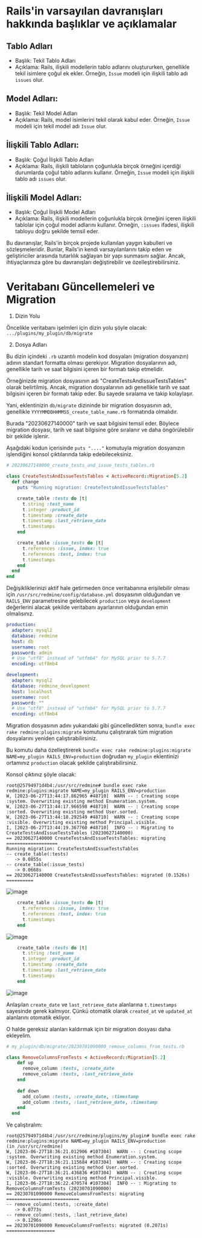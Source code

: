 #  Rails'in varsayılan davranışları hakkında başlıklar ve açıklamalar

## Tablo Adları
   - Başlık: Tekil Tablo Adları
   - Açıklama: Rails, ilişkili modellerin tablo adlarını oluştururken, genellikle tekil isimlere çoğul ek ekler. Örneğin, `Issue` modeli için ilişkili tablo adı `issues` olur.

## Model Adları:
   - Başlık: Tekil Model Adları
   - Açıklama: Rails, model isimlerini tekil olarak kabul eder. Örneğin, `Issue` modeli için tekil model adı `Issue` olur.

## İlişkili Tablo Adları:
   - Başlık: Çoğul İlişkili Tablo Adları
   - Açıklama: Rails, ilişkili tabloların çoğunlukla birçok örneğini içerdiği durumlarda çoğul tablo adlarını kullanır. Örneğin, `Issue` modeli için ilişkili tablo adı `issues` olur.

## İlişkili Model Adları:
   - Başlık: Çoğul İlişkili Model Adları
   - Açıklama: Rails, ilişkili modellerin çoğunlukla birçok örneğini içeren ilişkili tablolar için çoğul model adlarını kullanır. Örneğin, `:issues` ifadesi, ilişkili tabloyu doğru şekilde temsil eder.

Bu davranışlar, Rails'in birçok projede kullanılan yaygın kabulleri ve sözleşmeleridir. Bunlar, Rails'in kendi varsayılanlarını takip eden ve geliştiriciler arasında tutarlılık sağlayan bir yapı sunmasını sağlar. Ancak, ihtiyaçlarınıza göre bu davranışları değiştirebilir ve özelleştirebilirsiniz.


# Veritabanı Güncellemeleri ve Migration

1. Dizin Yolu

Öncelikle veritabanı işelmleri için dizin yolu şöyle olacak: `.../plugins/my_plugin/db/migrate`

2. Dosya Adları

Bu dizin içindeki `.rb` uzantılı modelin kod dosyaları (migration dosyanızın) adının standart formatta olması gerekiyor. Migration dosyalarının adı, genellikle tarih ve saat bilgisini içeren bir formatı takip etmelidir.

Örneğinizde migration dosyasının adı "CreateTestsAndIssueTestsTables" olarak belirtilmiş. Ancak, migration dosyalarının adı genellikle tarih ve saat bilgisini içeren bir formatı takip eder. Bu sayede sıralama ve takip kolaylaşır.

Yani, eklentinizin `db/migrate` dizininde bir migration dosyasının adı, genellikle `YYYYMMDDHHMMSS_create_table_name.rb` formatında olmalıdır.

Burada "20230627140000" tarih ve saat bilgisini temsil eder. Böylece migration dosyası, tarih ve saat bilgisine göre sıralanır ve daha öngörülebilir bir şekilde işlenir.

Aşağıdaki kodun içerisinde  `puts "...."` komutuyla migration dosyanızın işlendiğini konsol çıktılarında takip edebileceksiniz.

```ruby
# 20230627140000_create_tests_and_issue_tests_tables.rb

class CreateTestsAndIssueTestsTables < ActiveRecord::Migration[5.2]
  def change
    puts "Running migration: CreateTestsAndIssueTestsTables"

    create_table :tests do |t|
      t.string :test_name
      t.integer :product_id
      t.timestamp :create_date
      t.timestamp :last_retrieve_date
      t.timestamps
    end

    create_table :issue_tests do |t|
      t.references :issue, index: true
      t.references :test, index: true
      t.timestamps
    end
  end
end
```

Değişikliklerinizi aktif hale getirmeden önce veritabanına erişilebilir olması için `/usr/src/redmine/config/database.yml` dosyasının olduğundan ve `RAILS_ENV` parametresine gelebilecek `production` veya `development` değerlerini alacak şekilde veritabanı ayarlarının olduğundan emin olmalısınız.

```yaml
production:
  adapter: mysql2
  database: redmine
  host: db
  username: root
  password: admin
  # Use "utf8" instead of "utfmb4" for MySQL prior to 5.7.7
  encoding: utf8mb4

development:
  adapter: mysql2
  database: redmine_development
  host: localhost
  username: root
  password: ""
  # Use "utf8" instead of "utfmb4" for MySQL prior to 5.7.7
  encoding: utf8mb4
```

Migration dosyasının adını yukarıdaki gibi güncelledikten sonra, `bundle exec rake redmine:plugins:migrate` komutunu çalıştırarak tüm migration dosyalarını yeniden çalıştırabilirsiniz. 

Bu komutu daha özelleştirerek `bundle exec rake redmine:plugins:migrate NAME=my_plugin RAILS_ENV=production` doğrudan `my_plugin` eklentinizi ortamınız `production` olacak şekilde çalıştırabilirsiniz.

Konsol çıktınız şöyle olacak:
```shell
root@25794971d4b4:/usr/src/redmine# bundle exec rake redmine:plugins:migrate NAME=my_plugin RAILS_ENV=production
W, [2023-06-27T13:44:17.862965 #48710]  WARN -- : Creating scope :system. Overwriting existing method Enumeration.system.
W, [2023-06-27T13:44:17.966598 #48710]  WARN -- : Creating scope :sorted. Overwriting existing method User.sorted.
W, [2023-06-27T13:44:18.292549 #48710]  WARN -- : Creating scope :visible. Overwriting existing method Principal.visible.
I, [2023-06-27T13:44:19.367760 #48710]  INFO -- : Migrating to CreateTestsAndIssueTestsTables (20230627140000)
== 20230627140000 CreateTestsAndIssueTestsTables: migrating ===================
Running migration: CreateTestsAndIssueTestsTables
-- create_table(:tests)
   -> 0.0855s
-- create_table(:issue_tests)
   -> 0.0668s
== 20230627140000 CreateTestsAndIssueTestsTables: migrated (0.1526s) ==========
```

![image](https://github.com/cemtopkaya/redmine_plugin_1/assets/261946/06efa830-e09b-44c9-a630-939eb9125cc7)



```ruby
    create_table :issue_tests do |t|
      t.references :issue, index: true
      t.references :test, index: true
      t.timestamps
    end
```
![image](https://github.com/cemtopkaya/redmine_plugin_1/assets/261946/6a16bf14-056c-470e-aecd-ccf3eeed7c5c)

```ruby
    create_table :tests do |t|
      t.string :test_name
      t.integer :product_id
      t.timestamp :create_date
      t.timestamp :last_retrieve_date
      t.timestamps
    end
```
![image](https://github.com/cemtopkaya/redmine_plugin_1/assets/261946/728cbb5a-565d-430f-8a7d-b64178562819)

Anlaşılan `create_date` ve `last_retrieve_date` alanlarına `t.timestamps` sayesinde gerek kalmıyor. Çünkü otomatik olarak `created_at` ve `updated_at` alanlarını otomatik ekliyor. 

O halde gereksiz alanları kaldırmak için bir migration dosyası daha ekleyelim.

```ruby
# my_plugin/db/migrate/20230701090000_remove_columns_from_tests.rb

class RemoveColumnsFromTests < ActiveRecord::Migration[5.2]
    def up
      remove_column :tests, :create_date
      remove_column :tests, :last_retrieve_date
    end
  
    def down
      add_column :tests, :create_date, :timestamp
      add_column :tests, :last_retrieve_date, :timestamp
    end
  end
```

Ve çalıştıralım:

```shell
root@25794971d4b4:/usr/src/redmine/plugins/my_plugin# bundle exec rake redmine:plugins:migrate NAME=my_plugin RAILS_ENV=production
(in /usr/src/redmine)
W, [2023-06-27T18:36:21.012906 #107304]  WARN -- : Creating scope :system. Overwriting existing method Enumeration.system.
W, [2023-06-27T18:36:21.115684 #107304]  WARN -- : Creating scope :sorted. Overwriting existing method User.sorted.
W, [2023-06-27T18:36:21.436836 #107304]  WARN -- : Creating scope :visible. Overwriting existing method Principal.visible.
I, [2023-06-27T18:36:22.470574 #107304]  INFO -- : Migrating to RemoveColumnsFromTests (20230701090000)
== 20230701090000 RemoveColumnsFromTests: migrating ===========================
-- remove_column(:tests, :create_date)
   -> 0.0773s
-- remove_column(:tests, :last_retrieve_date)
   -> 0.1296s
== 20230701090000 RemoveColumnsFromTests: migrated (0.2071s) ==================
```